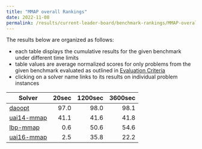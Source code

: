 ```yaml
---
title: "MMAP overall Rankings"
date: 2022-11-08
permalink: /results/current-leader-board/benchmark-rankings/MMAP-overall-rankings
---
```




The results below are organized as follows:
- each table displays the cumulative results for the given benchmark under different time limits
- table values are average normalized scores for only problems from the given benchmark evaluated as outlined in [Evaluation Criteria](https://uaicompetition.github.io/uci-2022/results/evaluation-criteria/)
- clicking on a solver name links to its results on individual problem instances


|                       Solver                        | 20sec | 1200sec | 3600sec |
| --------------------------------------------------- | ----: | ------: | ------: |
| [daoopt](../solver-scores/daoopt-scores.md)         |  97.0 |    98.0 |    98.1 |
| [uai14-mmap](../solver-scores/uai14-mmap-scores.md) |  41.1 |    41.6 |    41.8 |
| [lbp-mmap](../solver-scores/lbp-mmap-scores.md)     |   0.6 |    50.6 |    54.6 |
| [uai16-mmap](../solver-scores/uai16-mmap-scores.md) |   2.5 |    35.8 |    22.2 |

